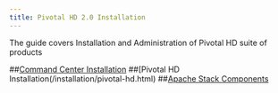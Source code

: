 ```yaml
---
title: Pivotal HD 2.0 Installation
---
```


The guide covers Installation and Administration of Pivotal HD suite of products

##[Command Center Installation](/installation/command-center.html)
##[Pivotal HD Installation(/installation/pivotal-hd.html)
##[Apache Stack Components](/installation/apache-stack.html)

